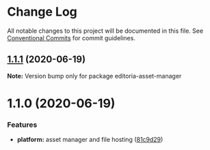 # Change Log

All notable changes to this project will be documented in this file.
See [Conventional Commits](https://conventionalcommits.org) for commit guidelines.

<a name="1.1.1"></a>
## [1.1.1](https://gitlab.coko.foundation/editoria/editoria/compare/editoria-asset-manager@1.1.0...editoria-asset-manager@1.1.1) (2020-06-19)




**Note:** Version bump only for package editoria-asset-manager

<a name="1.1.0"></a>
# 1.1.0 (2020-06-19)


### Features

* **platform:** asset manager and file hosting ([81c9d29](https://gitlab.coko.foundation/editoria/editoria/commit/81c9d29))

